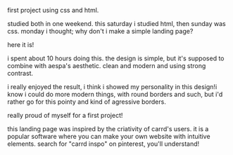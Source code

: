 first project using css and html.

studied both in one weekend. this saturday i studied html, then sunday was css. monday i thought; why don't i make a simple landing page?

here it is! 

i spent about 10 hours doing this. the design is simple, but it's supposed to combine with aespa's aesthetic. clean and modern and using strong contrast.

i really enjoyed the result, i think i showed my personality in this design!i know i could do more modern things, with round borders and such, but i'd rather go for this pointy and kind of agressive borders.

really proud of myself for a first project!

this landing page was inspired by the criativity of carrd's users. it is a popular software where you can make your own website with intuitive elements. search for "carrd inspo" on pinterest, you'll understand! 
